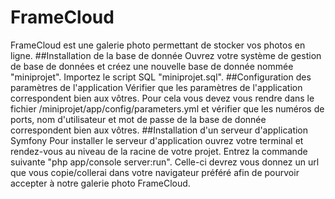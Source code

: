 # FrameCloud
FrameCloud est une galerie photo permettant de stocker vos photos en ligne.
##Installation de la base de donnée
Ouvrez votre système de gestion de base de données et créez une nouvelle base de donnée nommée "miniprojet". Importez le script SQL "miniprojet.sql".
##Configuration des paramètres de l'application
Vérifier que les paramètres de l'application correspondent bien aux vôtres. Pour cela vous devez vous rendre dans le fichier /miniprojet/app/config/parameters.yml et vérifier que les numéros de ports, nom d'utilisateur et mot de passe de la base de donnée correspondent bien aux vôtres.
##Installation d'un serveur d'application Symfony
Pour installer le serveur d'application ouvrez votre terminal et rendez-vous au niveau de la racine de votre projet. Entrez la commande suivante "php app/console server:run". Celle-ci devrez vous donnez un url que vous copie/collerai dans votre navigateur préféré afin de pourvoir accepter à notre galerie photo FrameCloud.
